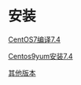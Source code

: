 # 安装

[CentOS7编译7.4](CentOS7编译7.4/CentOS7编译7.4.md "CentOS7编译7.4")

[Centos9yum安装7.4](Centos9yum安装7.4/Centos9yum安装7.4.md "Centos9yum安装7.4")

[其他版本](其他版本/其他版本.md "其他版本")

